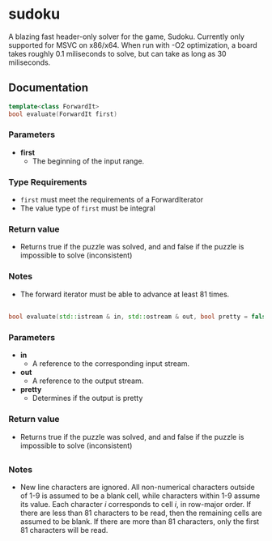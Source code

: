 # sudoku
A blazing fast header-only solver for the game, Sudoku. Currently only supported for MSVC on x86/x64. When run with -O2 optimization, a board takes roughly 0.1 miliseconds to solve, but can take as long as 30 miliseconds.

## Documentation
``` C++
template<class ForwardIt> 
bool evaluate(ForwardIt first)
```
### **Parameters**

- **first**
  - The beginning of the input range.
### **Type Requirements**
- ```first``` must meet the requirements of a ForwardIterator
- The value type of ```first``` must be integral

### **Return value**
- Returns true if the puzzle was solved, and and false if the puzzle is impossible to solve (inconsistent)

### **Notes**
- The forward iterator must be able to advance at least 81 times. 
##
``` C++
bool evaluate(std::istream & in, std::ostream & out, bool pretty = false)
```
### **Parameters**

- **in**
  - A reference to the corresponding input stream.
- **out**
  - A reference to the output stream.
- **pretty**
  - Determines if the output is pretty
  
### **Return value**
- Returns true if the puzzle was solved, and and false if the puzzle is impossible to solve (inconsistent)
##

### **Notes**
- New line characters are ignored. All non-numerical characters outside of 1-9 is assumed to be a blank cell, while characters within 1-9 assume its value. Each character _i_ corresponds to cell _i_, in row-major order. If there are less than 81 characters to be read, then the remaining cells are assumed to be blank. If there are more than 81 characters, only the first 81 characters will be read.